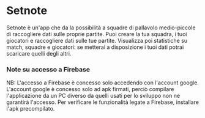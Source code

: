 # Setnote

Setnote è un'app che da la possibilità a squadre di pallavolo medio-piccole di raccogliere dati sulle proprie partite.
Puoi creare la tua squadra, i tuoi giocatori e raccogliere dati sulle tue partite. 
Visualizza poi statistiche su match, squadre e giocatori: se metterai a disposizione i tuoi dati potrai scaricare quelli degli altri.

### Note su accesso a Firebase
NB: L'accesso a Firebase è concesso solo accedendo con l'account google. L'account google è concesso solo ad apk firmati, perciò compilare l'applicazione da un PC diverso da quelli usati per lo sviluppo non ne garantirà l'accesso. Per verificare le funzionalità legate a Firebase, installare l'apk precompilato.
